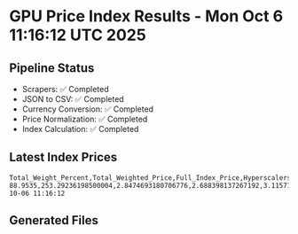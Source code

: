 # GPU Price Index Results - Mon Oct  6 11:16:12 UTC 2025

## Pipeline Status
- Scrapers: ✅ Completed
- JSON to CSV: ✅ Completed
- Currency Conversion: ✅ Completed
- Price Normalization: ✅ Completed
- Index Calculation: ✅ Completed

## Latest Index Prices
```
Total_Weight_Percent,Total_Weighted_Price,Full_Index_Price,Hyperscalers_Only_Price,Non_Hyperscalers_Only_Price,Hyperscaler_Weight,Non_Hyperscaler_Weight,Calculation_Date
88.9535,253.29236198500004,2.8474693180706776,2.688398137267192,3.1157144367101033,55.84,33.113499999999995,2025-10-06 11:16:12
```

## Generated Files
```
```
